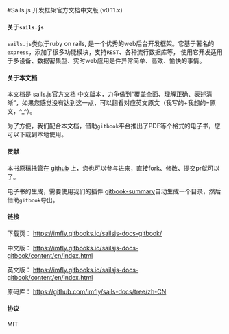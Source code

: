 #Sails.js 开发框架官方文档中文版 (v0.11.x)


#### 关于`sails.js`

`sails.js`类似于ruby on rails, 是一个优秀的web后台开发框架。它基于著名的`express`，添加了很多功能模块，支持`REST`、各种流行数据库等，
使用它开发适用于多设备、数据密集型、实时web应用是件异常简单、高效、愉快的事情。

#### 关于本文档

本文档是 [sails.js官方文档](http://www.sailsjs.org) 中文版本，力争做到“覆盖全面、理解正确、表述清晰”，如果您感觉没有达到这一点，可以翻看对应英文原文（我写的+我想的=原文，^_^）。

为了方便，我们配合本文档，借助`gitbook`平台推出了PDF等个格式的电子书，您可以下载到本地使用。

#### 贡献

本书原稿托管在 [github](https://github.com/imfly/sails-docs/tree/zh-CN) 上，您也可以参与进来，直接fork、修改、提交pr就可以了。

电子书的生成，需要使用我们的插件 [gitbook-summary](https://github.com/imfly/gitbook-summary)自动生成一个目录，然后借助`gitbook`导出。

#### 链接

下载页： https://imfly.gitbooks.io/sailsjs-docs-gitbook/

中文版： https://imfly.gitbooks.io/sailsjs-docs-gitbook/content/cn/index.html

英文版： https://imfly.gitbooks.io/sailsjs-docs-gitbook/content/en/index.html

原码库： https://github.com/imfly/sails-docs/tree/zh-CN

#### 协议

MIT
